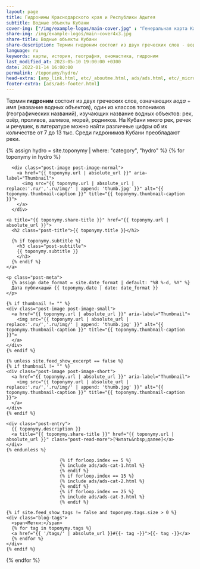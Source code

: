 ```yaml
---
layout: page
title: Гидронимы Краснодарского края и Республики Адыгея
subtitle: Водные объекты Кубани
cover-img: ["/img/example-logos/main-cover.jpg" : "Генеральная карта Кавказского края, изданная в 1858 г."]
share-img: /img/example-logos/main-cover4x3.jpg
share-title: Водные объекты Кубани
share-description: Термин гидроним состоит из двух греческих слов - вода + имя, один из классов топонимов (географических названий), изучающих название водных объектов.
language: ru
keywords: карты, история, география, ономастика, гидроним
last_modified_at: 2023-05-10 19:00:00 +0300
date: 2022-01-14 16:00:00
permalink: /toponymy/hydro/
head-extra: [amp_link.html, etc/_aboutme.html, ads/ads.html, etc/_micro_hydro.html]
footer-extra: [ads/ads-footer.html]
---
```

Термин **гидроним** состоит из двух греческих слов, означающих _вода_ + _имя_ (название водных объектов), один из классов топонимов (географических названий), изучающих название водных объектов: рек, озёр, проливов, заливов, морей, родников. На Кубани много рек, речек и речушек, в литературе можно найти различные цифры об их количестве от 7 до 13 тыс. Среди гидронимов Кубани преобладают реки.

<div class="posts-list">
  {% assign hydro = site.toponymy | where: "category", "hydro" %}
  {% for toponymy in hydro %}
  <article class="post-preview">

  <!--    {%- capture thumbnail -%}
        {% if toponymy.thumbnail-img %}
          {{ toponymy.thumbnail-img }}
        {% elsif toponymy.cover-img %}
          {% if toponymy.cover-img.first %}
            {{ toponymy.cover-img[0].first.first }}
          {% else %}
            {{ toponymy.cover-img }}
          {% endif %}
        {% else %}
        {% endif %}
      {% endcapture %}
      {% assign thumbnail=thumbnail | strip %}

      {% if site.feed_show_excerpt == false %}
      {% if thumbnail != "" %} -->
      <div class="post-image post-image-normal">
        <a href="{{ toponymy.url | absolute_url }}" aria-label="Thumbnail">
          <img src="{{ toponymy.url | absolute_url | replace:'.ru/','.ru/img/' | append: 'thumb.jpg' }}" alt="{{ toponymy.thumbnail-caption }}" title="{{ toponymy.thumbnail-caption }}">
        </a>
      </div>
  <!--    {% endif %}
      {% endif %} -->

    <a title="{{ toponymy.share-title }}" href="{{ toponymy.url | absolute_url }}">
      <h2 class="post-title">{{ toponymy.title }}</h2>

      {% if toponymy.subtitle %}
        <h3 class="post-subtitle">
        {{ toponymy.subtitle }}
        </h3>
      {% endif %}
    </a>

    <p class="post-meta">
      {% assign date_format = site.date_format | default: "%B %-d, %Y" %}
      Дата публикации {{ toponymy.date | date: date_format }}
    </p>

    {% if thumbnail != "" %}
    <div class="post-image post-image-small">
      <a href="{{ toponymy.url | absolute_url }}" aria-label="Thumbnail">
        <img src="{{ toponymy.url | absolute_url | replace:'.ru/','.ru/img/' | append: 'thumb.jpg' }}" alt="{{ toponymy.thumbnail-caption }}" title="{{ toponymy.thumbnail-caption }}">
      </a>
    </div>
    {% endif %}

    {% unless site.feed_show_excerpt == false %}
    {% if thumbnail != "" %}
    <div class="post-image post-image-short">
      <a href="{{ toponymy.url | absolute_url }}" aria-label="Thumbnail">
        <img src="{{ toponymy.url | absolute_url | replace:'.ru/','.ru/img/' | append: 'thumb.jpg' }}" alt="{{ toponymy.thumbnail-caption }}" title="{{ toponymy.thumbnail-caption }}">
      </a>
    </div>
    {% endif %}

    <div class="post-entry">
      {{ toponymy.description }}
      <a title="{{ toponymy.share-title }}" href="{{ toponymy.url | absolute_url }}" class="post-read-more">[Читать&nbsp;далее]</a>
    </div>
    {% endunless %}

                        {% if forloop.index == 5 %}
                        {% include ads/ads-cat-1.html %}
                        {% endif %}
                        {% if forloop.index == 15 %}
                        {% include ads/ads-cat-2.html %}
                        {% endif %}
                        {% if forloop.index == 25 %}
                        {% include ads/ads-cat-3.html %}
                        {% endif %}

    {% if site.feed_show_tags != false and toponymy.tags.size > 0 %}
    <div class="blog-tags">
      <span>Метки:</span>
      {% for tag in toponymy.tags %}
      <a href="{{ '/tags/' | absolute_url }}#{{- tag -}}">{{- tag -}}</a>
      {% endfor %}
    </div>
    {% endif %}

   </article>
  {% endfor %}
</div>
